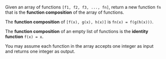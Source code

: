 Given an array of functions `[f1, f2, f3, ..., fn]`, return a new function `fn` that is the **function composition** of the array of functions.

The **function composition** of `[f(x), g(x), h(x)]` is `fn(x) = f(g(h(x)))`.

The **function composition** of an empty list of functions is the **identity function** `f(x) = x`.

You may assume each function in the array accepts one integer as input and returns one integer as output.
